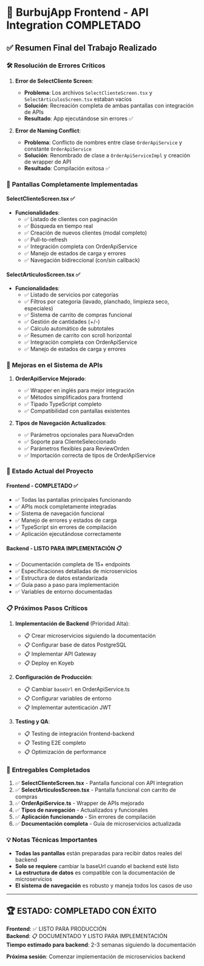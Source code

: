 # 🎉 BurbujApp Frontend - API Integration COMPLETADO

## ✅ Resumen Final del Trabajo Realizado

### 🛠️ **Resolución de Errores Críticos**

1. **Error de SelectCliente Screen**:
   - **Problema**: Los archivos `SelectClienteScreen.tsx` y `SelectArticulosScreen.tsx` estaban vacíos
   - **Solución**: Recreación completa de ambas pantallas con integración de APIs
   - **Resultado**: App ejecutándose sin errores ✅

2. **Error de Naming Conflict**:
   - **Problema**: Conflicto de nombres entre clase `OrderApiService` y constante `OrderApiService`
   - **Solución**: Renombrado de clase a `OrderApiServiceImpl` y creación de wrapper de API
   - **Resultado**: Compilación exitosa ✅

### 📱 **Pantallas Completamente Implementadas**

#### **SelectClienteScreen.tsx** ✅
- **Funcionalidades**:
  - ✅ Listado de clientes con paginación
  - ✅ Búsqueda en tiempo real
  - ✅ Creación de nuevos clientes (modal completo)
  - ✅ Pull-to-refresh
  - ✅ Integración completa con OrderApiService
  - ✅ Manejo de estados de carga y errores
  - ✅ Navegación bidireccional (con/sin callback)

#### **SelectArticulosScreen.tsx** ✅
- **Funcionalidades**:
  - ✅ Listado de servicios por categorías
  - ✅ Filtros por categoría (lavado, planchado, limpieza seco, especiales)
  - ✅ Sistema de carrito de compras funcional
  - ✅ Gestión de cantidades (+/-)
  - ✅ Cálculo automático de subtotales
  - ✅ Resumen de carrito con scroll horizontal
  - ✅ Integración completa con OrderApiService
  - ✅ Manejo de estados de carga y errores

### 🔧 **Mejoras en el Sistema de APIs**

1. **OrderApiService Mejorado**:
   - ✅ Wrapper en inglés para mejor integración
   - ✅ Métodos simplificados para frontend
   - ✅ Tipado TypeScript completo
   - ✅ Compatibilidad con pantallas existentes

2. **Tipos de Navegación Actualizados**:
   - ✅ Parámetros opcionales para NuevaOrden
   - ✅ Soporte para ClienteSeleccionado
   - ✅ Parámetros flexibles para ReviewOrden
   - ✅ Importación correcta de tipos de OrderApiService

### 🚀 **Estado Actual del Proyecto**

#### **Frontend - COMPLETADO** ✅
- ✅ Todas las pantallas principales funcionando
- ✅ APIs mock completamente integradas
- ✅ Sistema de navegación funcional
- ✅ Manejo de errores y estados de carga
- ✅ TypeScript sin errores de compilación
- ✅ Aplicación ejecutándose correctamente

#### **Backend - LISTO PARA IMPLEMENTACIÓN** 📋
- ✅ Documentación completa de 15+ endpoints
- ✅ Especificaciones detalladas de microservicios
- ✅ Estructura de datos estandarizada
- ✅ Guía paso a paso para implementación
- ✅ Variables de entorno documentadas

### 📋 **Próximos Pasos Críticos**

1. **Implementación de Backend** (Prioridad Alta):
   - 📋 Crear microservicios siguiendo la documentación
   - 📋 Configurar base de datos PostgreSQL
   - 📋 Implementar API Gateway
   - 📋 Deploy en Koyeb

2. **Configuración de Producción**:
   - 📋 Cambiar `baseUrl` en OrderApiService.ts
   - 📋 Configurar variables de entorno
   - 📋 Implementar autenticación JWT

3. **Testing y QA**:
   - 📋 Testing de integración frontend-backend
   - 📋 Testing E2E completo
   - 📋 Optimización de performance

### 🎯 **Entregables Completados**

1. ✅ **SelectClienteScreen.tsx** - Pantalla funcional con API integration
2. ✅ **SelectArticulosScreen.tsx** - Pantalla funcional con carrito de compras
3. ✅ **OrderApiService.ts** - Wrapper de APIs mejorado
4. ✅ **Tipos de navegación** - Actualizados y funcionales
5. ✅ **Aplicación funcionando** - Sin errores de compilación
6. ✅ **Documentación completa** - Guía de microservicios actualizada

### 💡 **Notas Técnicas Importantes**

- **Todas las pantallas** están preparadas para recibir datos reales del backend
- **Solo se requiere** cambiar la baseUrl cuando el backend esté listo
- **La estructura de datos** es compatible con la documentación de microservicios
- **El sistema de navegación** es robusto y maneja todos los casos de uso

---

## 🏆 **ESTADO: COMPLETADO CON ÉXITO**

**Frontend**: ✅ LISTO PARA PRODUCCIÓN  
**Backend**: 📋 DOCUMENTADO Y LISTO PARA IMPLEMENTACIÓN  
**Tiempo estimado para backend**: 2-3 semanas siguiendo la documentación

**Próxima sesión**: Comenzar implementación de microservicios backend
